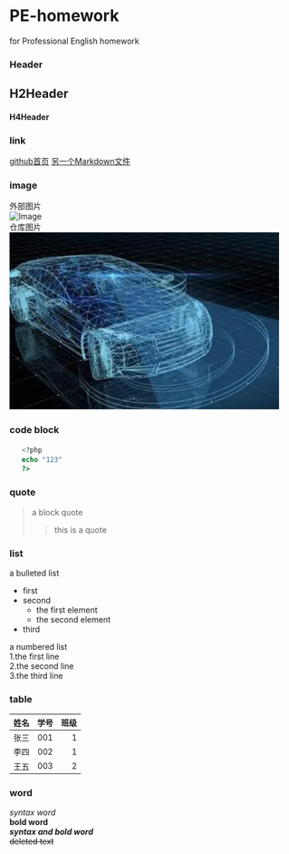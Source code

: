 # PE-homework
for Professional English homework 
###  Header
## H2Header
#### H4Header

###  link
[github首页](http://github.com)
[另一个Markdown文件](https://github.com/EATISUI/Homework/edit/main/README.md)

### image
外部图片  
![Image](http://static.runoob.com/images/runoob-logo.png "外部图片")  
仓库图片   
![Image2](https://github.com/Quincey-Zeng/PE-homework/blob/main/png1.png "仓库文件")


###  code block
```php
   <?php
   echo "123"
   ?>
```

### quote
> a block quote
> >  this is a quote 

### list
a bulleted list
* first 
* second 
    *    the first element   
    *    the second element    
* third 
 
a numbered list  
1.the first line    
2.the second line   
3.the third line   

### table 
姓名|学号|班级
--|:--:|--:
张三|001|1
李四|002|1
王五|003|2

### word
*syntax word*  
**bold word**  
***syntax and bold word***  
~~deleted text~~
